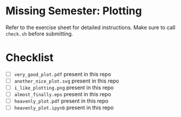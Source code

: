 # Missing Semester: Plotting

Refer to the exercise sheet for detailed instructions. Make sure to call `check.sh` before submitting.

# Checklist

- [ ] `very_good_plot.pdf` present in this repo
- [ ] `another_nice_plot.svg` present in this repo
- [ ] `i_like_plotting.png` present in this repo
- [ ] `almost_finally.eps` present in this repo
- [ ] `heavenly_plot.pdf` present in this repo
- [ ] `heavenly_plot.ipynb` present in this repo
